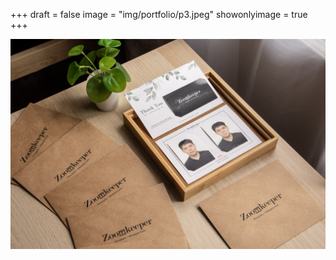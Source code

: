 +++
draft = false
image = "img/portfolio/p3.jpeg"
showonlyimage = true
+++

![](../../img/portfolio/p3.jpeg)